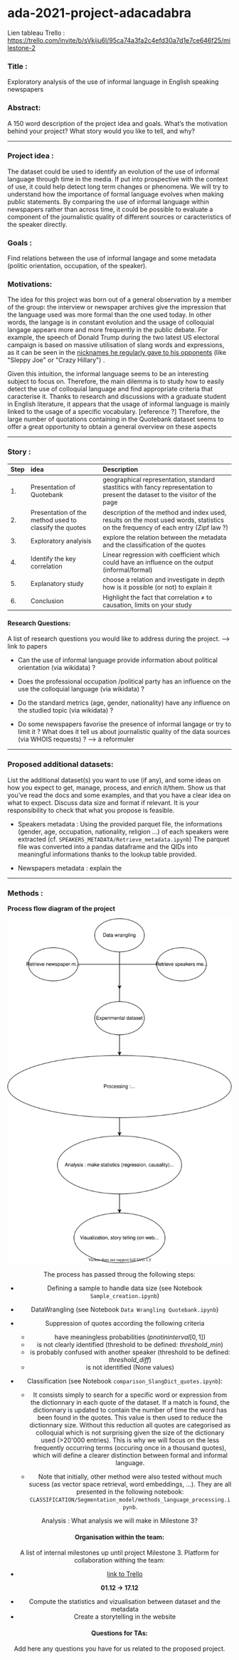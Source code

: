 # ada-2021-project-adacadabra

Lien tableau Trello : https://trello.com/invite/b/sVkiju6l/95ca74a3fa2c4efd30a7d1e7ce646f25/milestone-2



### Title :
    
Exploratory analysis of the use of informal language in English speaking newspapers
    
### Abstract:
A 150 word description of the project idea and goals. What’s the motivation behind your project? What story would you like to tell, and why?

<hr> 

### Project idea : 
The dataset could be used to identify an evolution of the use of informal language through time in the media. If put into prospective with the context of use, it could help detect long term changes or phenomena. We will try to understand how the importance of formal language evolves when making public statements. 
By comparing the use of informal language within newspapers rather than across time, it could be possible to evaluate a component of the journalistic quality of different sources or caracteristics of the speaker directly.

### Goals :
Find relations between the use of informal langage and some metadata (politic orientation, occupation,  of the speaker).
    
### Motivations:
The idea for this project was born out of a general observation by a member of the group: the interview or newspaper archives give the impression that the language used was more formal than the one used today. In other words, the langage is in constant evolution and the usage of colloquial langage appears more and more frequently in the public debate. For example, the speech of Donald Trump during the two latest US electoral campaign is based on massive utilisation of slang words and expressions, as it can be seen in the [nicknames he regularly gave to his opponents](https://en.wikipedia.org/wiki/List_of_nicknames_used_by_Donald_Trump) (like "Sleppy Joe" or "Crazy Hillary")
.

Given this intuition, the informal language seems to be an interesting subject to focus on. Therefore, the main dilemma is to study how to easily detect the use of colloquial language and find appropriate criteria that caracterise it. Thanks to research and discussions with a graduate student in English literature, it appears that the usage of informal language is mainly linked to the usage of a specific vocabulary. [reference ?] Therefore, the large number of quotations containing in the Quotebank dataset seems to offer a great opportunity to obtain a general overview on these aspects

<hr>
        
### Story : 

| Step | idea | Description  |
|:---------|:-----------|:-----------|
|1. | Presentation of Quotebank | geographical representation, standard stastitics with fancy representation to present the dataset to the visitor of the page |
|2. | Presentation of the method used to classify the quotes | description of the method and index used, results on the most used words, statistics on the frequency of each entry (Zipf law ?) |
|3. | Exploratory analyisis |explore the relation between the metadata and the classification of the quotes |
|4. | Identify the key correlation | Linear regression with coefficient which could have an influence on the output (informal/formal) | 
|5. | Explanatory study | choose a relation and investigate in depth how is it possible (or not) to explain it |
|6. | Conclusion | Highlight the fact that correlation ≠ to causation, limits on your study |
    
#### Research Questions:
A list of research questions you would like to address during the project. --> link to papers

 - Can the use of informal language provide information about political orientation (via wikidata) ?

 - Does the professional occupation /political party has an influence on the use the colloquial language (via wikidata) ?

 - Do the standard metrics (age, gender, nationality) have any influence on the studied topic (via wikidata) ?

 - Do some newspapers favorise the presence of informal langage or try to limit it ? What does it tell us about journalistic quality of the  data sources (via WHOIS requests) ? --> à reformuler
 
<hr>
    
### Proposed additional datasets:
List the additional dataset(s) you want to use (if any), and some ideas on how you expect to get, manage, process, and enrich it/them. Show us that you’ve read the docs and some examples, and that you have a clear idea on what to expect. Discuss data size and format if relevant. It is your responsibility to check that what you propose is feasible.

- Speakers metadata : Using the provided parquet file, the informations (gender, age, occupation, nationality, religion ...) of each speakers were extracted (cf. `SPEAKERS_METADATA/Retrieve_metadata.ipynb`) The parquet file was converted into a pandas dataframe and the QIDs into meaningful informations thanks to the lookup table provided.

- Newspapers metadata : explain the 

<hr>
    
### Methods :
**Process flow diagram of the project**

<center><img src="./test_diagram.drawio.svg"><center>

The process has passed throug the following steps:

- Defining a sample to handle data size (see Notebook `Sample_creation.ipynb`)

- DataWrangling (see Notebook `Data Wrangling Quotebank.ipynb`)

- Suppression of quotes according the following criteria
      
  - have meaningless probabilities ($p not in interval [0,1]$)
  - is not clearly identified (threshold to be defined: *threshold_min*)
  - is probably confused with another speaker (threshold to be defined: *threshold_diff*)
  - is not identified (None values)

- Classification (see Notebook `comparison_SlangDict_quotes.ipynb`): 
  - It consists simply to search for a specific word or expression from the dictionnary in each quote of the dataset. If a match is found, the dictionnary is updated to contain the number of time the word has been found in the quotes. This value is then used to reduce the dictionnary size. Without this reduction all quotes are categorised as colloquial which is not surprising given the size of the dictionary used (>20'000 entries). This is why we will focus on the less frequently occurring terms (occuring once in a thousand quotes), which will define a clearer distinction between formal and informal language.

  - Note that initially, other method were also tested without much sucess (as vector space retrieval, word embeddings, ...). They are all presented in the following notebook: `CLASSIFICATION/Segmentation_model/methods_language_processing.ipynb`. 

Analysis : What analysis we will make in Milestone 3?
    
#### Organisation within the team: 
A list of internal milestones up until project Milestone 3.
Platform for collaboration withing the team:
- [link to Trello](https://trello.com/invite/b/sVkiju6l/95ca74a3fa2c4efd30a7d1e7ce646f25/milestone-2)


**01.12 -> 17.12**

- Compute the statistics and vizualisation between dataset and the metadata
- Create a storytelling in the website
    
#### Questions for TAs: 
Add here any questions you have for us related to the proposed project.

